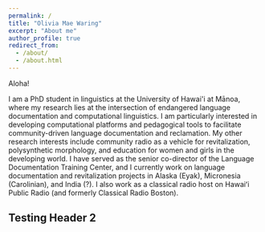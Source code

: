 ```yaml
---
permalink: /
title: "Olivia Mae Waring"
excerpt: "About me"
author_profile: true
redirect_from: 
  - /about/
  - /about.html
---
```


Aloha! 

I am a PhD student in linguistics at the University of Hawai'i at Mānoa, where my research lies at the intersection of endangered language documentation and computational linguistics. I am particularly interested in developing computational platforms and pedagogical tools to facilitate community-driven language documentation and reclamation. My other research interests include community radio as a vehicle for revitalization, polysynthetic morphology, and education for women and girls in the developing world. I have served as the senior co-director of the Language Documentation Training Center, and I currently work on language documentation and revitalization projects in Alaska (Eyak), Micronesia (Carolinian), and India (?). I also work as a classical radio host on Hawaiʻi Public Radio (and formerly Classical Radio Boston).

## Testing Header 2